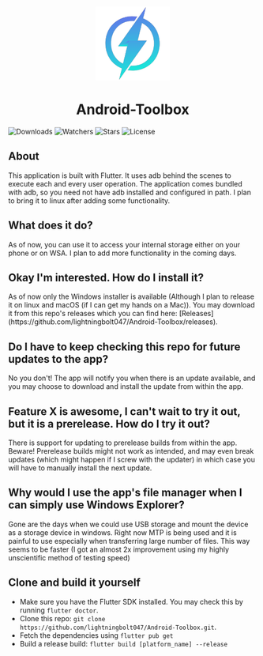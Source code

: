<br/>
<div align="center">
    <img src="readme_assets/lightningBoltLogo.png" alt="logo" width="150" height="150"/>
    <h1>Android-Toolbox</h1>
</div>

![Downloads](https://img.shields.io/github/downloads/lightningbolt047/Android-Toolbox/total) ![Watchers](https://img.shields.io/github/watchers/lightningbolt047/Android-Toolbox?label=Watch) ![Stars](https://img.shields.io/github/stars/lightningbolt047/Android-Toolbox?style=social) ![License](https://img.shields.io/github/license/lightningbolt047/Android-Toolbox)

<div>
    <h2>About</h2>
    <p>This application is built with Flutter. It uses adb behind the scenes to execute each and every user operation. The application comes bundled with adb, so you need not have adb installed and configured in path. I plan to bring it to linux after adding some functionality.</p>
</div>

<div>
    <h2>What does it do?</h2>
    <p>As of now, you can use it to access your internal storage either on your phone or on WSA. I plan to add more functionality in the coming days.</p>
    <h2>Okay I'm interested. How do I install it?</h2>
    <p>As of now only the Windows installer is available (Although I plan to release it on linux and macOS (if I can get my hands on a Mac)). You may download it from this repo's releases which you can find here: [Releases](https://github.com/lightningbolt047/Android-Toolbox/releases).</p>
    <h2>Do I have to keep checking this repo for future updates to the app?</h2>
    <p>No you don't! The app will notify you when there is an update available, and you may choose to download and install the update from within the app.</p>
    <h2>Feature X is awesome, I can't wait to try it out, but it is a prerelease. How do I try it out?</h2>
    <p>There is support for updating to prerelease builds from within the app. Beware! Prerelease builds might not work as intended, and may even break updates (which might happen if I screw with the updater) in which case you will have to manually install the next update.</p>
    <h2>Why would I use the app's file manager when I can simply use Windows Explorer?</h2>
    <p>Gone are the days when we could use USB storage and mount the device as a storage device in windows. Right now MTP is being used and it is painful to use especially when transferring large number of files. This way seems to be faster (I got an almost 2x improvement using my highly unscientific method of testing speed)</p>
</div>

<div>
    <h2>Clone and build it yourself</h2>
    <ul>
        <li>
            Make sure you have the Flutter SDK installed. You may check this by running <code>flutter doctor</code>.
        </li>
        <li>
            Clone this repo: <code>git clone https://github.com/lightningbolt047/Android-Toolbox.git</code>.
        </li>
        <li>
            Fetch the dependencies using <code>flutter pub get</code>
        </li>
        <li>
            Build a release build: <code>flutter build [platform_name] --release</code>
        </li>
    </ul>
</div>